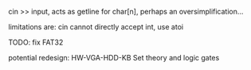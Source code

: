 cin >> input, acts as getline for char[n], perhaps an oversimplification...

limitations are: cin cannot directly accept int, use atoi

TODO: fix FAT32

potential redesign: HW-VGA-HDD-KB Set theory and logic gates


